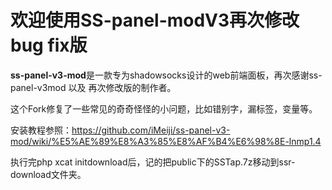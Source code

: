 # 欢迎使用SS-panel-modV3再次修改 bug fix版


**ss-panel-v3-mod**是一款专为shadowsocks设计的web前端面板，再次感谢ss-panel-v3mod 以及 再次修改版的制作者。


这个Fork修复了一些常见的奇奇怪怪的小问题，比如错别字，漏标签，变量等。

安装教程参照：https://github.com/iMeiji/ss-panel-v3-mod/wiki/%E5%AE%89%E8%A3%85%E8%AF%B4%E6%98%8E-lnmp1.4

执行完php xcat initdownload后，记的把public下的SSTap.7z移动到ssr-download文件夹。
